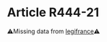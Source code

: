 # Article R444-21

⚠️Missing data from [legifrance](https://www.legifrance.gouv.fr/codes/article_lc/LEGIARTI000032122840)⚠️